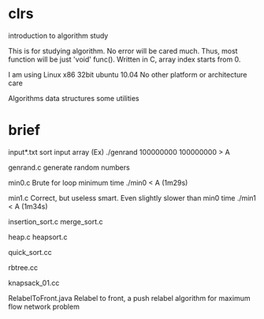 clrs
====

introduction to algorithm study

This is for studying algorithm.
No error will be cared much.
Thus, most function will be just 'void' func().
Written in C, array index starts from 0.

I am using Linux x86 32bit ubuntu 10.04
No other platform or architecture care

Algorithms
data structures 
some utilities

brief
=====

input*.txt
    sort input array
    (Ex)
    ./genrand 100000000 100000000 > A

genrand.c
    generate random numbers

min0.c
    Brute for loop minimum
    time ./min0 < A (1m29s)

min1.c
    Correct, but useless smart.
    Even slightly slower than min0
    time ./min1 < A (1m34s)

insertion_sort.c
merge_sort.c

heap.c
heapsort.c

quick_sort.cc

rbtree.cc

knapsack_01.cc

RelabelToFront.java
    Relabel to front, a push relabel algorithm for maximum flow network problem

